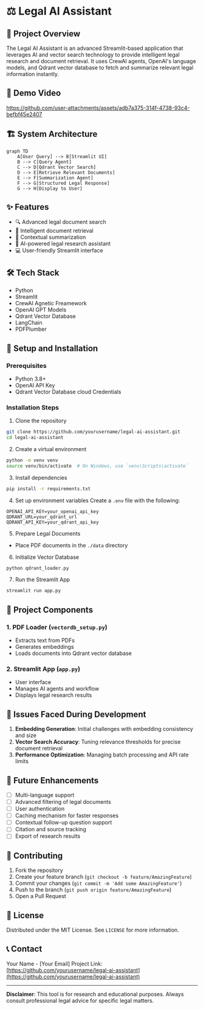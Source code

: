 # ⚖️ Legal AI Assistant

## 🌟 Project Overview

The Legal AI Assistant is an advanced Streamlit-based application that leverages AI and vector search technology to provide intelligent legal research and document retrieval. It uses CrewAI agents, OpenAI's language models, and Qdrant vector database to fetch and summarize relevant legal information instantly.

## 🎥 Demo Video

https://github.com/user-attachments/assets/adb7a375-314f-4738-93c4-befbf45e2407

## 🏗️ System Architecture

```mermaid
graph TD
    A[User Query] --> B[Streamlit UI]
    B --> C[Query Agent]
    C --> D[Qdrant Vector Search]
    D --> E[Retrieve Relevant Documents]
    E --> F[Summarization Agent]
    F --> G[Structured Legal Response]
    G --> H[Display to User]
```

## ✨ Features

- 🔍 Advanced legal document search
- 📄 Intelligent document retrieval
- 📖 Contextual summarization
- 🤖 AI-powered legal research assistant
- 💻 User-friendly Streamlit interface

## 🛠️ Tech Stack

- Python
- Streamlit
- CrewAI Agnetic Freamework
- OpenAI GPT Models
- Qdrant Vector Database
- LangChain
- PDFPlumber

## 🚀 Setup and Installation

### Prerequisites

- Python 3.8+
- OpenAI API Key
- Qdrant Vector Database cloud Credentials

### Installation Steps

1. Clone the repository
```bash
git clone https://github.com/yourusername/legal-ai-assistant.git
cd legal-ai-assistant
```

2. Create a virtual environment
```bash
python -m venv venv
source venv/bin/activate  # On Windows, use `venv\Scripts\activate`
```

3. Install dependencies
```bash
pip install -r requirements.txt
```

4. Set up environment variables
Create a `.env` file with the following:
```
OPENAI_API_KEY=your_openai_api_key
QDRANT_URL=your_qdrant_url
QDRANT_API_KEY=your_qdrant_api_key
```

5. Prepare Legal Documents
- Place PDF documents in the `./data` directory

6. Initialize Vector Database
```bash
python qdrant_loader.py
```

7. Run the Streamlit App
```bash
streamlit run app.py
```

## 🧩 Project Components

### 1. PDF Loader (`vectordb_setup.py`)
- Extracts text from PDFs
- Generates embeddings
- Loads documents into Qdrant vector database

### 2. Streamlit App (`app.py`)
- User interface
- Manages AI agents and workflow
- Displays legal research results

## 🤔 Issues Faced During Development

1. **Embedding Generation**: Initial challenges with embedding consistency and size
2. **Vector Search Accuracy**: Tuning relevance thresholds for precise document retrieval
3. **Performance Optimization**: Managing batch processing and API rate limits

## 🚧 Future Enhancements

- [ ] Multi-language support
- [ ] Advanced filtering of legal documents
- [ ] User authentication
- [ ] Caching mechanism for faster responses
- [ ] Contextual follow-up question support
- [ ] Citation and source tracking
- [ ] Export of research results

## 🤝 Contributing

1. Fork the repository
2. Create your feature branch (`git checkout -b feature/AmazingFeature`)
3. Commit your changes (`git commit -m 'Add some AmazingFeature'`)
4. Push to the branch (`git push origin feature/AmazingFeature`)
5. Open a Pull Request

## 📄 License

Distributed under the MIT License. See `LICENSE` for more information.

## 📞 Contact

Your Name - [Your Email]
Project Link: [https://github.com/yourusername/legal-ai-assistant](https://github.com/yourusername/legal-ai-assistant)

---

**Disclaimer**: This tool is for research and educational purposes. Always consult professional legal advice for specific legal matters.
